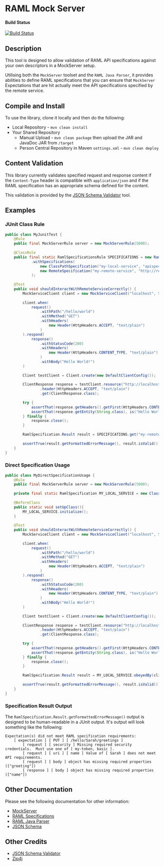 # RAML Mock Server

#### Build Status

[![Build Status](https://travis-ci.org/ozwolf-software/raml-mock-server.svg?branch=master)](https://travis-ci.org/ozwolf-software/raml-mock-server)

## Description

This tool is designed to allow validation of RAML API specifications against your own descriptors in a MockServer setup.

Utilising both the `MockServer` toolset and the `RAML Java Parser`, it provides abilities to define RAML specifications that you can ensure that `MockServer` Expectations that are hit actually meet the API specifications specified by the remote service.

## Compile and Install

To use the library, clone it locally and then do the following:

+ Local Repository - `mvn clean install`
+ Your Shared Repository
    + Manual Upload - `mvn clean package` then upload the JAR and JavaDoc JAR from `/target`
    + Person Central Repository in Maven `settings.xml` - `mvn clean deploy`
    
## Content Validation

This library currently validates specified request and response content if the `Content-Type` header is compatible with `application/json` and if the RAML specification has an appropriate schema defined for the content.

This validation is provided by the [JSON Schema Validator](https://github.com/fge/json-schema-validator) tool.
    
## Examples

### JUnit Class Rule

```java
public class MyJunitTest {
    @Rule
    public final MockServerRule server = new MockServerRule(5000);
    
    @ClassRule
    public final static RamlSpecificationsRule SPECIFICATIONS = new RamlSpecificationsRule()
            .withSpecifications(
                new ClassPathSpecification("my-local-service", "apispecs/apispecs.yml"),
                new RemoteSpecification("my-remote-service", "http://remote.site.com/apispecs.zip", ZipArchiveHandler.handler("target/specifications/my-remote-service", "apispecs.raml"))
            );
            
    @Test
    public void shouldInteractWithRemoteServiceCorrectly() {
        MockServiceClient client = new MockServiceClient("localhost", 5000);
        
        client.when(
            request()
                .withPath("/hello/world")
                .withMethod("GET")
                .withHeaders(
                    new Header(HttpHeaders.ACCEPT, "text/plain")
                )
        ).respond(
            response()
                .withStatusCode(200)
                .withHeaders(
                    new Header(HttpHeaders.CONTENT_TYPE, "text/plain")
                )
                .withBody("Hello World!")
        )
        
        Client testClient = Client.create(new DefaultClientConfig());
        
        ClientResponse response = testClient.resource("http://localhost:5000/hello/world")
                .header(HttpHeaders.ACCEPT, "text/plain")
                .get(ClientResponse.class);
                
        try {
            assertThat(response.getHeaders().getFirst(HttpHeaders.CONTENT_TYPE), is("text/plain"));
            assertThat(response.getEntity(String.class), is("Hello World!"));
        } finally {
            response.close();
        }
        
        RamlSpecification.Result result = SPECIFICATIONS.get("my-remote-service").obeyedBy(client);
        
        assertTrue(result.getFormattedErrorMessage(), result.isValid());
    }
}
```

### Direct Specification Usage

```java
public class MyDirectSpecificationUsage {
    @Rule
    public final MockServerRule server = new MockServerRule(5000);
    
    private final static RamlSpecification MY_LOCAL_SERVICE = new ClassPathSpecification("my-local-service", "apispecs/apispecs.yml");
    
    @BeforeClass
    public static void setUpClass(){
        MY_LOCAL_SERVICE.initialize();
    }
    
    @Test
    public void shouldInteractWithRemoteServiceCorrectly() {
        MockServiceClient client = new MockServiceClient("localhost", 5000);
        
        client.when(
            request()
                .withPath("/hello/world")
                .withMethod("GET")
                .withHeaders(
                    new Header(HttpHeaders.ACCEPT, "text/plain")
                )
        ).respond(
            response()
                .withStatusCode(200)
                .withHeaders(
                    new Header(HttpHeaders.CONTENT_TYPE, "text/plain")
                )
                .withBody("Hello World!")
        )
        
        Client testClient = Client.create(new DefaultClientConfig());
        
        ClientResponse response = testClient.resource("http://localhost:5000/hello/world")
                .header(HttpHeaders.ACCEPT, "text/plain")
                .get(ClientResponse.class);
                
        try {
            assertThat(response.getHeaders().getFirst(HttpHeaders.CONTENT_TYPE), is("text/plain"));
            assertThat(response.getEntity(String.class), is("Hello World!"));
        } finally {
            response.close();
        }
        
        RamlSpecification.Result result = MY_LOCAL_SERVICE.obeyedBy(client);
        
        assertTrue(result.getFormattedErrorMessage(), result.isValid());
    }
}
```

### Specification Result Output

The `RamlSpecification.Result.getFormattedErrorMessage()` output is designed to be human-readable in a JUnit output.  It's output will look something like the following:

```
Expectation(s) did not meet RAML specification requirements:
	[ expectation ] [ PUT ] [ /hello/Sarah/greetings ]
	    [ request ] [ security ] Missing required security credentials.  Must use one of [ my-token, basic ].
		[ request ] [ uri ] [ name ] Value of [ Sarah ] does not meet API requirements.
		[ request ] [ body ] object has missing required properties (["greeting"])
		[ response ] [ body ] object has missing required properties (["name"])
```

## Other Documentation

Please see the following documentation for other information:

+ [MockServer](http://www.mock-server.com)
+ [RAML Specifications](https://github.com/raml-org/raml-spec)
+ [RAML Java Parser](https://github.com/raml-org/raml-java-parser)
+ [JSON Schema](http://json-schema.org/)

## Other Credits

+ [JSON Schema Validator](https://github.com/fge/json-schema-validator)
+ [Zip4j](http://www.lingala.net/zip4j/)
